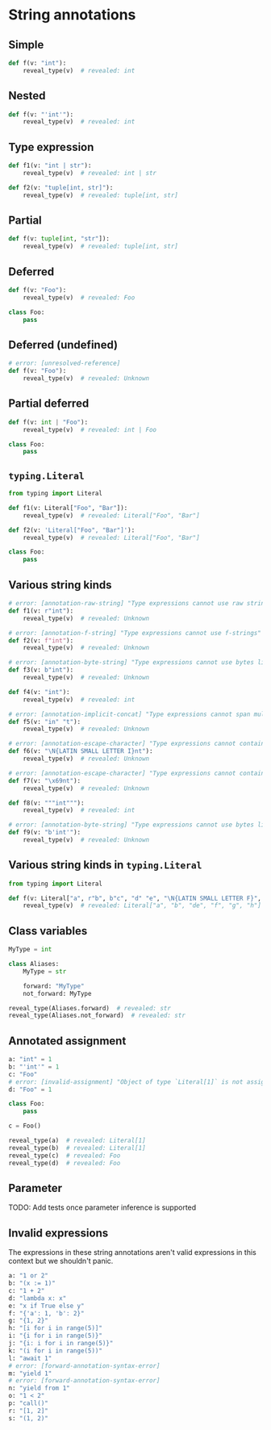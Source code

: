 # String annotations

## Simple

```py
def f(v: "int"):
    reveal_type(v)  # revealed: int
```

## Nested

```py
def f(v: "'int'"):
    reveal_type(v)  # revealed: int
```

## Type expression

```py
def f1(v: "int | str"):
    reveal_type(v)  # revealed: int | str

def f2(v: "tuple[int, str]"):
    reveal_type(v)  # revealed: tuple[int, str]
```

## Partial

```py
def f(v: tuple[int, "str"]):
    reveal_type(v)  # revealed: tuple[int, str]
```

## Deferred

```py
def f(v: "Foo"):
    reveal_type(v)  # revealed: Foo

class Foo:
    pass
```

## Deferred (undefined)

```py
# error: [unresolved-reference]
def f(v: "Foo"):
    reveal_type(v)  # revealed: Unknown
```

## Partial deferred

```py
def f(v: int | "Foo"):
    reveal_type(v)  # revealed: int | Foo

class Foo:
    pass
```

## `typing.Literal`

```py
from typing import Literal

def f1(v: Literal["Foo", "Bar"]):
    reveal_type(v)  # revealed: Literal["Foo", "Bar"]

def f2(v: 'Literal["Foo", "Bar"]'):
    reveal_type(v)  # revealed: Literal["Foo", "Bar"]

class Foo:
    pass
```

## Various string kinds

```py
# error: [annotation-raw-string] "Type expressions cannot use raw string literal"
def f1(v: r"int"):
    reveal_type(v)  # revealed: Unknown

# error: [annotation-f-string] "Type expressions cannot use f-strings"
def f2(v: f"int"):
    reveal_type(v)  # revealed: Unknown

# error: [annotation-byte-string] "Type expressions cannot use bytes literal"
def f3(v: b"int"):
    reveal_type(v)  # revealed: Unknown

def f4(v: "int"):
    reveal_type(v)  # revealed: int

# error: [annotation-implicit-concat] "Type expressions cannot span multiple string literals"
def f5(v: "in" "t"):
    reveal_type(v)  # revealed: Unknown

# error: [annotation-escape-character] "Type expressions cannot contain escape characters"
def f6(v: "\N{LATIN SMALL LETTER I}nt"):
    reveal_type(v)  # revealed: Unknown

# error: [annotation-escape-character] "Type expressions cannot contain escape characters"
def f7(v: "\x69nt"):
    reveal_type(v)  # revealed: Unknown

def f8(v: """int"""):
    reveal_type(v)  # revealed: int

# error: [annotation-byte-string] "Type expressions cannot use bytes literal"
def f9(v: "b'int'"):
    reveal_type(v)  # revealed: Unknown
```

## Various string kinds in `typing.Literal`

```py
from typing import Literal

def f(v: Literal["a", r"b", b"c", "d" "e", "\N{LATIN SMALL LETTER F}", "\x67", """h"""]):
    reveal_type(v)  # revealed: Literal["a", "b", "de", "f", "g", "h"] | Literal[b"c"]
```

## Class variables

```py
MyType = int

class Aliases:
    MyType = str

    forward: "MyType"
    not_forward: MyType

reveal_type(Aliases.forward)  # revealed: str
reveal_type(Aliases.not_forward)  # revealed: str
```

## Annotated assignment

```py
a: "int" = 1
b: "'int'" = 1
c: "Foo"
# error: [invalid-assignment] "Object of type `Literal[1]` is not assignable to `Foo`"
d: "Foo" = 1

class Foo:
    pass

c = Foo()

reveal_type(a)  # revealed: Literal[1]
reveal_type(b)  # revealed: Literal[1]
reveal_type(c)  # revealed: Foo
reveal_type(d)  # revealed: Foo
```

## Parameter

TODO: Add tests once parameter inference is supported

## Invalid expressions

The expressions in these string annotations aren't valid expressions in this context but we
shouldn't panic.

```py
a: "1 or 2"
b: "(x := 1)"
c: "1 + 2"
d: "lambda x: x"
e: "x if True else y"
f: "{'a': 1, 'b': 2}"
g: "{1, 2}"
h: "[i for i in range(5)]"
i: "{i for i in range(5)}"
j: "{i: i for i in range(5)}"
k: "(i for i in range(5))"
l: "await 1"
# error: [forward-annotation-syntax-error]
m: "yield 1"
# error: [forward-annotation-syntax-error]
n: "yield from 1"
o: "1 < 2"
p: "call()"
r: "[1, 2]"
s: "(1, 2)"
```
